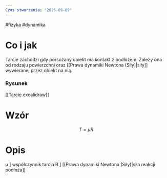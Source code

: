 ```yaml
---
Czas stworzenia: "2025-09-09"
---
```

#fizyka #dynamika 
# Co i jak
Tarcie zachodzi gdy porsuzany obiekt ma kontakt z podłożem. Zależy ona od rodzaju powierzchni oraz [[Prawa dynamiki Newtona (Siły)|siły]] wywieranej przez obiekt na nią.
### Rysunek
[[Tarcie.excalidraw]]
# Wzór
$$
T = \mu R
$$
# Opis
μ ] współczynnik tarcia
R ] [[Prawa dynamiki Newtona (Siły)|siła reakcji podłoża]]